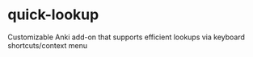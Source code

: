 # quick-lookup
Customizable Anki add-on that supports efficient lookups via keyboard shortcuts/context menu
